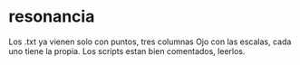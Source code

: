 # resonancia
Los .txt ya vienen solo con puntos, tres columnas
Ojo con las escalas, cada uno tiene la propia.
Los scripts estan bien comentados, leerlos.
